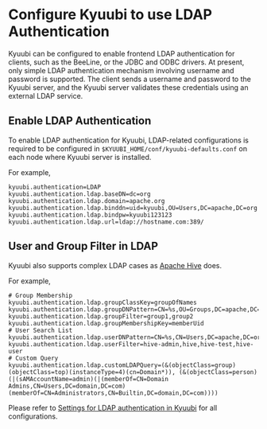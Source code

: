 <!--
- Licensed to the Apache Software Foundation (ASF) under one or more
- contributor license agreements.  See the NOTICE file distributed with
- this work for additional information regarding copyright ownership.
- The ASF licenses this file to You under the Apache License, Version 2.0
- (the "License"); you may not use this file except in compliance with
- the License.  You may obtain a copy of the License at
-
-   http://www.apache.org/licenses/LICENSE-2.0
-
- Unless required by applicable law or agreed to in writing, software
- distributed under the License is distributed on an "AS IS" BASIS,
- WITHOUT WARRANTIES OR CONDITIONS OF ANY KIND, either express or implied.
- See the License for the specific language governing permissions and
- limitations under the License.
-->

# Configure Kyuubi to use LDAP Authentication

Kyuubi can be configured to enable frontend LDAP authentication for clients, such as the BeeLine, or the JDBC and ODBC drivers.
At present, only simple LDAP authentication mechanism involving username and password is supported. The client sends
a username and password to the Kyuubi server, and the Kyuubi server validates these credentials using an external LDAP service.

## Enable LDAP Authentication

To enable LDAP authentication for Kyuubi, LDAP-related configurations is required to be configured in
`$KYUUBI_HOME/conf/kyuubi-defaults.conf` on each node where Kyuubi server is installed.

For example,

```properties example
kyuubi.authentication=LDAP
kyuubi.authentication.ldap.baseDN=dc=org
kyuubi.authentication.ldap.domain=apache.org
kyuubi.authentication.ldap.binddn=uid=kyuubi,OU=Users,DC=apache,DC=org
kyuubi.authentication.ldap.bindpw=kyuubi123123
kyuubi.authentication.ldap.url=ldap://hostname.com:389/
```

## User and Group Filter in LDAP

Kyuubi also supports complex LDAP cases as [Apache Hive](https://cwiki.apache.org/confluence/display/Hive/User+and+Group+Filter+Support+with+LDAP+Atn+Provider+in+HiveServer2#UserandGroupFilterSupportwithLDAPAtnProviderinHiveServer2-UserandGroupFilterSupportwithLDAP) does.

For example,

```properties example
# Group Membership
kyuubi.authentication.ldap.groupClassKey=groupOfNames
kyuubi.authentication.ldap.groupDNPattern=CN=%s,OU=Groups,DC=apache,DC=org
kyuubi.authentication.ldap.groupFilter=group1,group2
kyuubi.authentication.ldap.groupMembershipKey=memberUid
# User Search List
kyuubi.authentication.ldap.userDNPattern=CN=%s,CN=Users,DC=apache,DC=org
kyuubi.authentication.ldap.userFilter=hive-admin,hive,hive-test,hive-user
# Custom Query
kyuubi.authentication.ldap.customLDAPQuery=(&(objectClass=group)(objectClass=top)(instanceType=4)(cn=Domain*)), (&(objectClass=person)(|(sAMAccountName=admin)(|(memberOf=CN=Domain Admins,CN=Users,DC=domain,DC=com)(memberOf=CN=Administrators,CN=Builtin,DC=domain,DC=com))))
```

Please refer to [Settings for LDAP authentication in Kyuubi](../deployment/settings.html?highlight=LDAP#authentication)
for all configurations.
